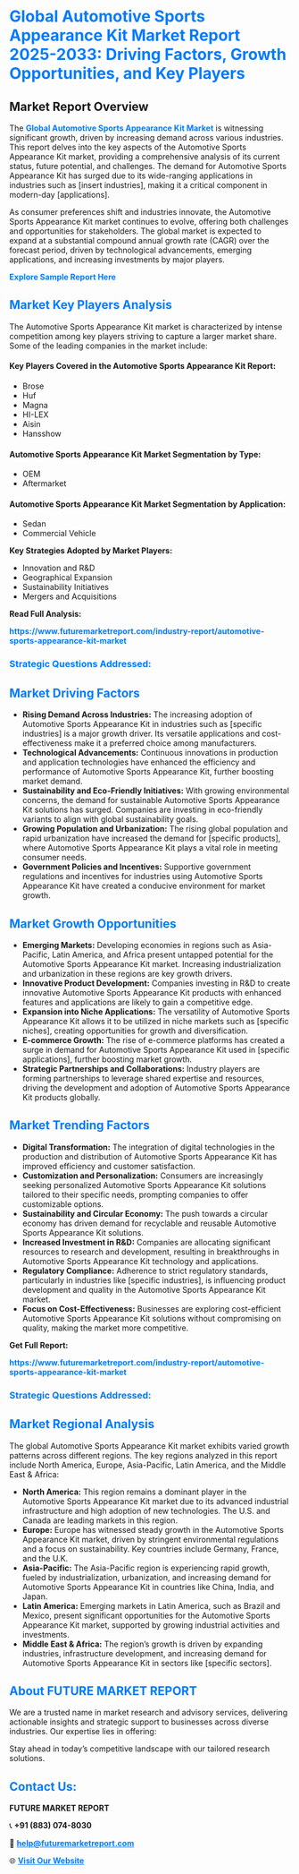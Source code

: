 <h1 style="color: #007BFF;">Global Automotive Sports Appearance Kit Market Report 2025-2033: Driving Factors, Growth Opportunities, and Key Players</h1>

<section id="overview">
<h2>Market Report Overview</h2>
<p>The <a href="https://www.futuremarketreport.com/industry-report/automotive-sports-appearance-kit-market" style="color: #007BFF; text-decoration: none;"><strong>Global Automotive Sports Appearance Kit Market</strong></a> is witnessing significant growth, driven by increasing demand across various industries. This report delves into the key aspects of the Automotive Sports Appearance Kit market, providing a comprehensive analysis of its current status, future potential, and challenges. The demand for Automotive Sports Appearance Kit has surged due to its wide-ranging applications in industries such as [insert industries], making it a critical component in modern-day [applications].</p>
<p>As consumer preferences shift and industries innovate, the Automotive Sports Appearance Kit market continues to evolve, offering both challenges and opportunities for stakeholders. The global market is expected to expand at a substantial compound annual growth rate (CAGR) over the forecast period, driven by technological advancements, emerging applications, and increasing investments by major players.</p>
</section>

<section id="overview">
<p><a href="https://www.futuremarketreport.com/request-sample/reportId=36499" style="color: #007BFF; text-decoration: none;"><strong>Explore Sample Report Here</strong></a></p>
</section>

<section id="key-players">
<h2 style="color: #007BFF;">Market Key Players Analysis</h2>
<p>The Automotive Sports Appearance Kit market is characterized by intense competition among key players striving to capture a larger market share. Some of the leading companies in the market include:</p>
<h4>Key Players Covered in the Automotive Sports Appearance Kit Report:</h4>
<ul><li>Brose</li><li>Huf</li><li>Magna</li><li>HI-LEX</li><li>Aisin</li><li>Hansshow</li></ul>
<h4>Automotive Sports Appearance Kit Market Segmentation by Type:</h4>
<ul><li>OEM</li><li>Aftermarket</li></ul>

<h4>Automotive Sports Appearance Kit Market Segmentation by Application:</h4>
<ul><li>Sedan</li><li>Commercial Vehicle</li></ul>
<p><strong>Key Strategies Adopted by Market Players:</strong></p>
<ul>
<li>Innovation and R&D</li>
<li>Geographical Expansion</li>
<li>Sustainability Initiatives</li>
<li>Mergers and Acquisitions</li>
</ul>
</section>

<section>
<p><strong>Read Full Analysis: </strong></p><a href="https://www.futuremarketreport.com/industry-report/automotive-sports-appearance-kit-market" style="color: #007BFF; text-decoration: none;"><strong>https://www.futuremarketreport.com/industry-report/automotive-sports-appearance-kit-market</strong></a>
<h3 style="color: #007BFF;">Strategic Questions Addressed:</h3>
</section>

<section id="driving-factors">
<h2 style="color: #007BFF;">Market Driving Factors</h2>
<ul>
<li><strong>Rising Demand Across Industries:</strong> The increasing adoption of Automotive Sports Appearance Kit in industries such as [specific industries] is a major growth driver. Its versatile applications and cost-effectiveness make it a preferred choice among manufacturers.</li>
<li><strong>Technological Advancements:</strong> Continuous innovations in production and application technologies have enhanced the efficiency and performance of Automotive Sports Appearance Kit, further boosting market demand.</li>
<li><strong>Sustainability and Eco-Friendly Initiatives:</strong> With growing environmental concerns, the demand for sustainable Automotive Sports Appearance Kit solutions has surged. Companies are investing in eco-friendly variants to align with global sustainability goals.</li>
<li><strong>Growing Population and Urbanization:</strong> The rising global population and rapid urbanization have increased the demand for [specific products], where Automotive Sports Appearance Kit plays a vital role in meeting consumer needs.</li>
<li><strong>Government Policies and Incentives:</strong> Supportive government regulations and incentives for industries using Automotive Sports Appearance Kit have created a conducive environment for market growth.</li>
</ul>
</section>

<section id="growth-opportunities">
<h2 style="color: #007BFF;">Market Growth Opportunities</h2>
<ul>
<li><strong>Emerging Markets:</strong> Developing economies in regions such as Asia-Pacific, Latin America, and Africa present untapped potential for the Automotive Sports Appearance Kit market. Increasing industrialization and urbanization in these regions are key growth drivers.</li>
<li><strong>Innovative Product Development:</strong> Companies investing in R&D to create innovative Automotive Sports Appearance Kit products with enhanced features and applications are likely to gain a competitive edge.</li>
<li><strong>Expansion into Niche Applications:</strong> The versatility of Automotive Sports Appearance Kit allows it to be utilized in niche markets such as [specific niches], creating opportunities for growth and diversification.</li>
<li><strong>E-commerce Growth:</strong> The rise of e-commerce platforms has created a surge in demand for Automotive Sports Appearance Kit used in [specific applications], further boosting market growth.</li>
<li><strong>Strategic Partnerships and Collaborations:</strong> Industry players are forming partnerships to leverage shared expertise and resources, driving the development and adoption of Automotive Sports Appearance Kit products globally.</li>
</ul>
</section>

<section id="trending-factors">
<h2 style="color: #007BFF;">Market Trending Factors</h2>
<ul>
<li><strong>Digital Transformation:</strong> The integration of digital technologies in the production and distribution of Automotive Sports Appearance Kit has improved efficiency and customer satisfaction.</li>
<li><strong>Customization and Personalization:</strong> Consumers are increasingly seeking personalized Automotive Sports Appearance Kit solutions tailored to their specific needs, prompting companies to offer customizable options.</li>
<li><strong>Sustainability and Circular Economy:</strong> The push towards a circular economy has driven demand for recyclable and reusable Automotive Sports Appearance Kit solutions.</li>
<li><strong>Increased Investment in R&D:</strong> Companies are allocating significant resources to research and development, resulting in breakthroughs in Automotive Sports Appearance Kit technology and applications.</li>
<li><strong>Regulatory Compliance:</strong> Adherence to strict regulatory standards, particularly in industries like [specific industries], is influencing product development and quality in the Automotive Sports Appearance Kit market.</li>
<li><strong>Focus on Cost-Effectiveness:</strong> Businesses are exploring cost-efficient Automotive Sports Appearance Kit solutions without compromising on quality, making the market more competitive.</li>
</ul>
</section>

<section>
<p><strong>Get Full Report: </strong></p><a href="https://www.futuremarketreport.com/industry-report/automotive-sports-appearance-kit-market" style="color: #007BFF; text-decoration: none;"><strong>https://www.futuremarketreport.com/industry-report/automotive-sports-appearance-kit-market</strong></a>
<h3 style="color: #007BFF;">Strategic Questions Addressed:</h3>
</section>


<section id="regional-analysis">
<h2 style="color: #007BFF;">Market Regional Analysis</h2>
<p>The global Automotive Sports Appearance Kit market exhibits varied growth patterns across different regions. The key regions analyzed in this report include North America, Europe, Asia-Pacific, Latin America, and the Middle East & Africa:</p>
<ul>
<li><strong>North America:</strong> This region remains a dominant player in the Automotive Sports Appearance Kit market due to its advanced industrial infrastructure and high adoption of new technologies. The U.S. and Canada are leading markets in this region.</li>
<li><strong>Europe:</strong> Europe has witnessed steady growth in the Automotive Sports Appearance Kit market, driven by stringent environmental regulations and a focus on sustainability. Key countries include Germany, France, and the U.K.</li>
<li><strong>Asia-Pacific:</strong> The Asia-Pacific region is experiencing rapid growth, fueled by industrialization, urbanization, and increasing demand for Automotive Sports Appearance Kit in countries like China, India, and Japan.</li>
<li><strong>Latin America:</strong> Emerging markets in Latin America, such as Brazil and Mexico, present significant opportunities for the Automotive Sports Appearance Kit market, supported by growing industrial activities and investments.</li>
<li><strong>Middle East & Africa:</strong> The region’s growth is driven by expanding industries, infrastructure development, and increasing demand for Automotive Sports Appearance Kit in sectors like [specific sectors].</li>
</ul>
</section>

<footer>
<h2 style="color: #007BFF;">About FUTURE MARKET REPORT</h2>
<p>We are a trusted name in market research and advisory services, delivering actionable insights and strategic support to businesses across diverse industries. Our expertise lies in offering:</p>

<p>Stay ahead in today’s competitive landscape with our tailored research solutions.</p>

<h2 style="color: #007BFF;">Contact Us:</h2>
<p><strong>FUTURE MARKET REPORT</strong></p>
<p>📞 <strong>+91 (883) 074-8030</strong></p>
<p>📧 <strong><a href="mailto:help@futuremarketreport.com" style="color: #007BFF;">help@futuremarketreport.com</a></strong></p>
<p>🌐 <strong><a href="https://www.futuremarketreport.com/" style="color: #007BFF;">Visit Our Website</a></strong></p>
</footer>